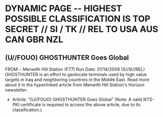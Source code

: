 # DYNAMIC PAGE -- HIGHEST POSSIBLE CLASSIFICATION IS TOP SECRET // SI / TK // REL TO USA AUS CAN GBR NZL 

## (U//FOUO) GHOSTHUNTER Goes Global

FROM: $\square$
Menwith Hill Station (F77)
Run Date: 01/14/2008
(S//SI//REL) GHOSTHUNTER is an effort to geolocate terminals used by high value targets in Iraq and neighboring countries in the Middle East. Read more about it in the hyperlinked article from Menwith Hill Station's Horizon newsletter:

- Article: "(U//FOUO) GHOSTHUNTER Goes Global"
(Note: A valid NTS-PKI certificate is required to access the above article, due to its classification.)
